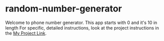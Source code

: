 # random-number-generator
Welcome to phone number generator.
This app starts with 0 and it's 10 in length
For specific, detailed instructions, look at the project instructions in the [My Project Link](https://github.com/olasam4liv/random-number-generator).
 
